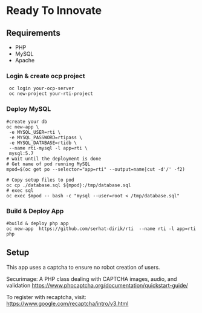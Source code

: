 # Ready To Innovate

## Requirements
*  PHP
*  MySQL
* Apache

### Login & create ocp project
```shell
 oc login your-ocp-server
 oc new-project your-rti-project
```

### Deploy MySQL
```shell
#create your db
oc new-app \
 -e MYSQL_USER=rti \
 -e MYSQL_PASSWORD=rtipass \
 -e MYSQL_DATABASE=rtidb \
 --name rti-mysql -l app=rti \
 mysql:5.7
# wait until the deployment is done
# Get name of pod running MySQL
mpod=$(oc get po --selector="app=rti" --output=name|cut -d'/' -f2)

# Copy setup files to pod
oc cp ./database.sql ${mpod}:/tmp/database.sql
# exec sql
oc exec $mpod -- bash -c "mysql --user=root < /tmp/database.sql"
```

### Build & Deploy App
```shell
#build & deploy php app
oc new-app  https://github.com/serhat-dirik/rti  --name rti -l app=rti php
```

## Setup
This app uses a captcha to ensure no robot creation of users.

Securimage: A PHP class dealing with CAPTCHA images, audio, and validation
https://www.phpcaptcha.org/documentation/quickstart-guide/

To register with recaptcha, visit: https://www.google.com/recaptcha/intro/v3.html
